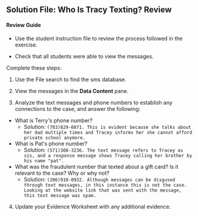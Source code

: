 ## Solution File: Who Is Tracy Texting? Review

#### Review Guide

* Use the student instruction file to review the process followed in the exercise.

* Check that all students were able to view the messages. 

Complete these steps:

1. Use the File search to find the sms database.

2. View the messages in the **Data Content** pane.

3. Analyze the text messages and phone numbers to establish any connections to the case, and answer the following:
- What is Terry's phone number?
  - Solution: `(703)829-6071. This is evident because she talks about her dad multiple times and Tracey informs her she cannot afford private school anymore.`
- What is Pat's phone number?
  - Solution: `(571)308-3236. The text message refers to Tracey as sis, and a response message shows Tracey calling her brother by his name "pat".`
- What was the fraudulent number that texted about a gift card? Is it relevant to the case? Why or why not?
  - Solution: `(206)910-0932. Although messages can be disgused through text messages, in this instance this is not the case. Looking at the website link that was sent with the message, this text message was spam.`   

4. Update your Evidence Worksheet with any additional evidence.

